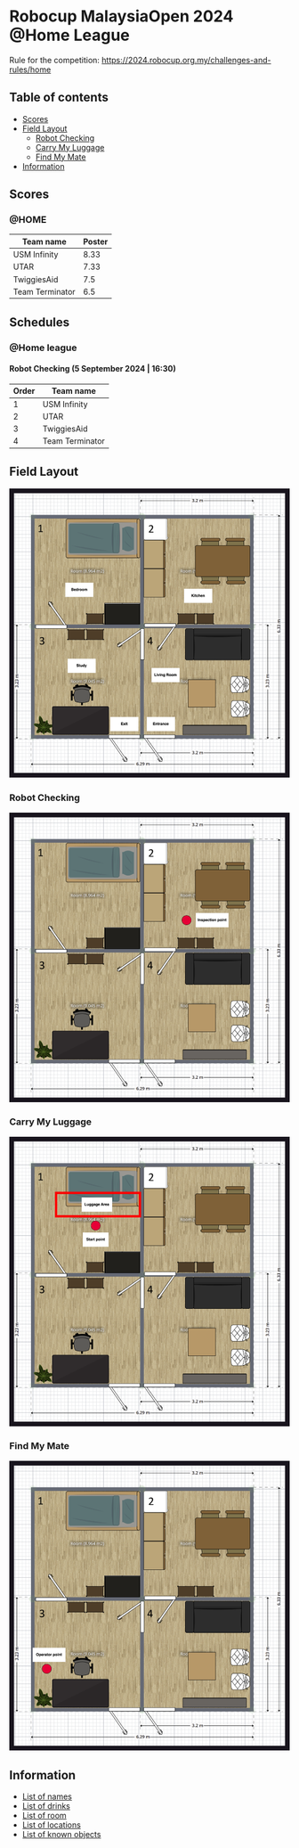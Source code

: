 # Robocup MalaysiaOpen 2024 @Home League

Rule for the competition: https://2024.robocup.org.my/challenges-and-rules/home

## Table of contents
- [Scores](#scores)
- [Field Layout](#field-layout)
   - [Robot Checking](#robot-checking)
   - [Carry My Luggage](#carry-my-luggage)
   - [Find My Mate](#find-my-mate)
- [Information](#information)

## Scores

### @HOME
| Team name       |  Poster  |
|-----------------|----------|
| USM Infinity    |   8.33   |
| UTAR            |   7.33   |
| TwiggiesAid     |    7.5   |
| Team Terminator |    6.5   |

<!-- ### @HOME EDU
|    Team name      |  Poster   |
|-------------------|-----------|
| Airost            |           |
| USM Titans        |           |
| UNIMY             |           |
| UniMAP MechaMinds |           |
| PutraBot          |           |
| FATHI             |           |
| Robo in Progress  |           |
| SOBITS            |           |
| kamerider UTHM    |           |
| UM ENIGMA         |           |
| UM Homies         |           |
| YOLOv9            |           | -->

<!-- Template

| Team name     |  Poster  |
|---------------|----------|
|USM Infinity   |          |
|   UTAR        |          |
|TwiggiesAid    |          |
|Team Terminator|          | 

-->

## Schedules

### @Home league
#### Robot Checking (5 September 2024 | 16:30)

| Order |  Team name      |
|-------|-----------------|
| 1     | USM Infinity    |
| 2     | UTAR            |
| 3     | TwiggiesAid     |
| 4     | Team Terminator | 


## Field Layout

![Competition layout](./maps/map_layout.png)

### Robot Checking
![Robot Checking Layout](./maps/ri_layout.png)

### Carry My Luggage
![Carry My Luggage Layout](./maps/cml_layout.png)

### Find My Mate
![Find My Mate Layout](./maps/fmm_layout.png)

## Information

- [List of names](./names/names.md)
- [List of drinks](./names//drinks.md)
- [List of room](./maps/room_names.md)
- [List of locations](./maps/location_names.md)
- [List of known objects](./objects/objects.md)